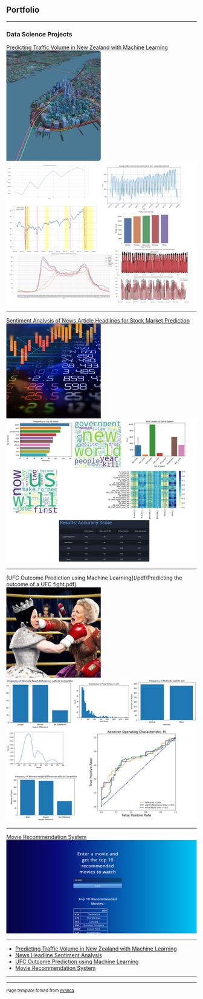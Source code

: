 ## Portfolio

---

### Data Science Projects

[Predicting Traffic Volume in New Zealand with Machine Learning](/pdf/Predicting-Traffic-Volume-using-Machine-Learning.pdf)
<br>
<img src="images/traffic_flow.png" alt="Traffic Flow" width="250">
<br>
<img src="images/summary_stats_trafficvol.png?raw=true"/>

---
[Sentiment Analysis of News Article Headlines for Stock Market Prediction](/pdf/Sentiment-Analysis-of-News-Article-Headlines-for-Stock-Market-Prediction-1.pdf)
<br>
<img src = "images/stock_sent.png" width = "250" height = "250"/>
<br>
<img src="images/summary_stats_stock.png?raw=true"/>

---
[UFC Outcome Prediction using Machine Learning](/pdf/Predicting the outcome of a UFC fight.pdf)
<br>
<img src = "images/ufc_fight.PNG" width = "250"/>
<br>
<img src="images/summary_stats_ufc.png?raw=true"/>

---
[Movie Recommendation System](https://github.com/NavinSanjay/MovieRecommendationSystem)
<br>
<img src="images/movie_rec.PNG?raw=true"/>

---

- [Predicting Traffic Volume in New Zealand with Machine Learning](https://github.com/NavinSanjay/TrafficVolumePrediction)
- [News Headline Sentiment Analysis](https://github.com/NavinSanjay/NewsHeadlineSentimentAnalysis)
- [UFC Outcome Prediction using Machine Learning](https://github.com/NavinSanjay/UFCFightOutcomePrediction)
- [Movie Recommendation System](https://github.com/NavinSanjay/MovieRecommendationSystem)

---




---
<p style="font-size:11px">Page template forked from <a href="https://github.com/evanca/quick-portfolio">evanca</a></p>
<!-- Remove above link if you don't want to attibute -->

